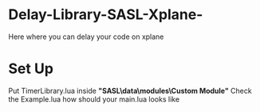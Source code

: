 # Delay-Library-SASL-Xplane-
Here where you can delay your code on xplane

# Set Up
Put TimerLibrary.lua inside **"SASL\data\modules\Custom Module"**
Check the Example.lua how should your main.lua looks like
